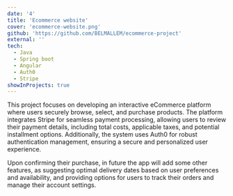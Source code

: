 ```yaml
---
date: '4'
title: 'Ecommerce website'
cover: 'ecommerce-website.png'
github: 'https://github.com/BELMALLEM/ecommerce-project'
external: ''
tech:
  - Java
  - Spring boot
  - Angular
  - Auth0
  - Stripe
showInProjects: true
---
```



This project focuses on developing an interactive eCommerce platform where users securely browse, select, and purchase products. The platform integrates Stripe for seamless payment processing, allowing users to review their payment details, including total costs, applicable taxes, and potential installment options. Additionally, the system uses Auth0 for robust authentication management, ensuring a secure and personalized user experience. 

Upon confirming their purchase, in future the app will add some other features, as suggesting optimal delivery dates based on user preferences and availability, and providing options for users to track their orders and manage their account settings.
